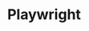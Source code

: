 ---
created: '2025-09-16T15:05:15.652262'
modified: '2025-09-17T15:35:59.465567'
ship_factor: 5
subtype: mcp-servers
tags: []
title: Playwright
type: tool
version: 1
---